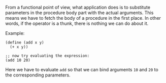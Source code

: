 From a functional point of view,
what application does is to substitute
parameters in the procedure body part with
the actual arguments. This means we have to fetch the body
of a procedure in the first place.
In other words, if the operator is a thunk,
there is nothing we can do about it.

Example:

    (define (add x y)
      (+ x y))

    ;; now try evaluating the expression:
    (add 10 20)

Here we have to evaluate `add` so that we can
bind arguments `10` and `20` to the corresponding parameters.
